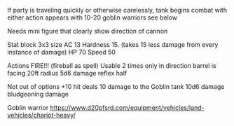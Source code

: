 If party is traveling quickly or otherwise carelessly, tank begins combat with either action appears with 10-20 goblin warriors see below

Needs mini figure that clearly show direction of cannon


Stat block 
3x3 size
AC 13
Hardness 15. (takes 15 less damage from every instance of damage)
HP 70
Speed 50

Actions
 FIRE!!!
 (fireball as spell) Usable 2 times only in direction barrel is facing
 20ft radius 5d6 damage reflex half


Not out of options 
+10 hit deals 10 damage to the Goblin tank
10d6 damage bludgeoning damage


Goblin warrior
https://www.d20pfsrd.com/equipment/vehicles/land-vehicles/chariot-heavy/